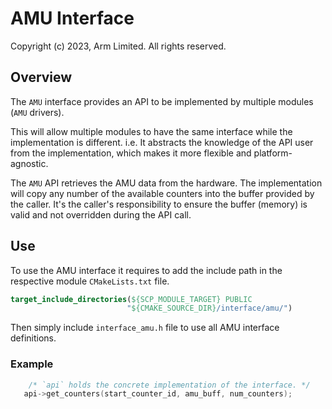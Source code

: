 
# AMU Interface
Copyright (c) 2023, Arm Limited. All rights reserved.
## Overview
The `AMU` interface provides an API to be implemented by multiple modules
(`AMU` drivers).


This will allow multiple modules to have the same interface while the
implementation is different.
i.e. It abstracts the knowledge of the API user from the implementation,
which makes it more flexible and platform-agnostic.

The `AMU` API retrieves the AMU data from the hardware.
The implementation will copy any number of the available counters into the
buffer provided by the caller. It's the caller's responsibility to ensure
the buffer (memory) is valid and not overridden during the API call.
## Use
To use the AMU interface it requires to add the include path in the
respective module `CMakeLists.txt` file.
``` CMAKE
target_include_directories(${SCP_MODULE_TARGET} PUBLIC
                          "${CMAKE_SOURCE_DIR}/interface/amu/")
```
Then simply include `interface_amu.h` file to use all AMU interface
definitions.

### Example
```C
    /* `api` holds the concrete implementation of the interface. */
   api->get_counters(start_counter_id, amu_buff, num_counters);
```
